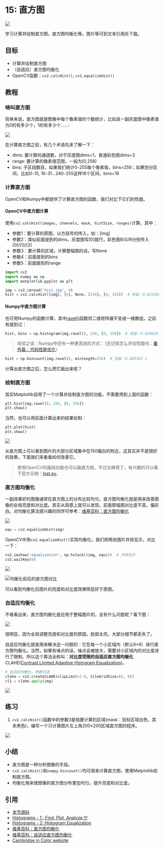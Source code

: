 # 15: 直方图

![](http://cos.codec.wang/cv2_understand_histogram.jpg)

学习计算并绘制直方图，直方图均衡化等。图片等可到文末引用处下载。

## 目标

* 计算并绘制直方图
* （自适应）直方图均衡化
* OpenCV函数：`cv2.calcHist()`, `cv2.equalizeHist()`

## 教程

### 啥叫直方图

简单来说，直方图就是图像中每个像素值的个数统计，比如说一副灰度图中像素值为0的有多少个，1的有多少个……:

![](http://cos.codec.wang/cv2_understand_histogram.jpg)

在计算直方图之前，有几个术语先来了解一下：

* dims: 要计算的通道数，对于灰度图dims=1，普通彩色图dims=3
* range: 要计算的像素值范围，一般为\[0,256\)
* bins: 子区段数目，如果我们统计0`~`255每个像素值，bins=256；如果划分区间，比如0`~`15, 16`~`31…240`~`255这样16个区间，bins=16

### 计算直方图

OpenCV和Numpy中都提供了计算直方图的函数，我们对比下它们的性能。

#### OpenCV中直方图计算

使用`cv2.calcHist(images, channels, mask, histSize, ranges)`计算，其中：

* 参数1：要计算的原图，以方括号的传入，如：\[img\]
* 参数2：类似前面提到的dims，灰度图写\[0\]就行，彩色图B/G/R分别传入\[0\]/\[1\]/\[2\]
* 参数3：要计算的区域，计算整幅图的话，写None
* 参数4：前面提到的bins
* 参数5：前面提到的range

```python
import cv2
import numpy as np
import matplotlib.pyplot as plt

img = cv2.imread('hist.jpg', 0)
hist = cv2.calcHist([img], [0], None, [256], [0, 256])  # 性能：0.025288 s
```

#### Numpy中直方图计算

也可用Numpy的函数计算，其中[ravel\(\)](https://docs.scipy.org/doc/numpy/reference/generated/numpy.ravel.html)函数将二维矩阵展平变成一维数组，之前有提到过：

```python
hist, bins = np.histogram(img.ravel(), 256, [0, 256])  # 性能：0.020628 s
```

> 经验之谈：Numpy中还有一种更高效的方式：（还记得怎么评估性能吗：[番外篇：代码性能优化](/Extra-01-Code-Optimization/)）

```python
hist = np.bincount(img.ravel(), minlength=256)  # 性能：0.003163 s
```

计算出直方图之后，怎么把它画出来呢？

### 绘制直方图

其实Matplotlib自带了一个计算并绘制直方图的功能，不需要用到上面的函数：

```python
plt.hist(img.ravel(), 256, [0, 256])
plt.show()
```

当然，也可以用前面计算出来的结果绘制：

```python
plt.plot(hist)
plt.show()
```

![](http://cos.codec.wang/cv2_calc_draw_histogram.jpg)

从直方图上可以看到图片的大部分区域集中在150偏白的附近，这其实并不是很好的效果，下面我们来看看如何改善它。

> 使用OpenCV的画线功能也可以画直方图，不过太麻烦了，有兴趣的可以看下官方示例：[hist.py](https://github.com/opencv/opencv/blob/master/samples/python/hist.py)。

### 直方图均衡化

一副效果好的图像通常在直方图上的分布比较均匀，直方图均衡化就是用来改善图像的全局亮度和对比度。其实从观感上就可以发现，前面那幅图对比度不高，偏灰白。对均衡化算法感兴趣的同学可参考：[维基百科：直方图均衡化](https://zh.wikipedia.org/wiki/%E7%9B%B4%E6%96%B9%E5%9B%BE%E5%9D%87%E8%A1%A1%E5%8C%96)

![](http://cos.codec.wang/cv2_understand_histogram_equalization.jpg)

```python
equ = cv2.equalizeHist(img)
```

OpenCV中用`cv2.equalizeHist()`实现均衡化。我们把两张图片并排显示，对比一下：

```python
cv2.imshow('equalization', np.hstack((img, equ)))  # 并排显示
cv2.waitKey(0)
```

![](http://cos.codec.wang/cv2_before_after_equalization.jpg)

![&#x5747;&#x8861;&#x5316;&#x524D;&#x540E;&#x7684;&#x76F4;&#x65B9;&#x56FE;&#x5BF9;&#x6BD4;](http://cos.codec.wang/cv2_before_after_equalization_histogram.jpg)

可以看到均衡化后图片的亮度和对比度效果明显好于原图。

### 自适应均衡化

不难看出来，直方图均衡化是应用于整幅图片的，会有什么问题呢？看下图：

![](http://cos.codec.wang/cv2_understand_adaptive_histogram.jpg)

很明显，因为全局调整亮度和对比度的原因，脸部太亮，大部分细节都丢失了。

自适应均衡化就是用来解决这一问题的：它在每一个小区域内（默认8×8）进行直方图均衡化。当然，如果有噪点的话，噪点会被放大，需要对小区域内的对比度进行了限制，所以这个算法全称叫：**对比度受限的自适应直方图均衡化**CLAHE\([Contrast Limited Adaptive Histogram Equalization](https://en.wikipedia.org/wiki/Adaptive_histogram_equalization)\)。

```python
# 自适应均衡化，参数可选
clahe = cv2.createCLAHE(clipLimit=2.0, tileGridSize=(8, 8))
cl1 = clahe.apply(img)
```

![](http://cos.codec.wang/cv2_adaptive_histogram.jpg)

## 练习

1. `cv2.calcHist()`函数中的参数3是指要计算的区域\(mask：目标区域白色，其余黑色\)，编写一个只计算图片左上角200×200区域直方图的程序。

![](http://cos.codec.wang/cv2_histogram_mask.jpg)

## 小结

* 直方图是一种分析图像的手段。
* `cv2.calcHist()`和`numpy.bincount()`均可用来计算直方图，使用Matplotlib绘制直方图。
* 均衡化用来使图像的直方图分布更加均匀，提升亮度和对比度。

## 引用

* [本节源码](https://github.com/codecwang/OpenCV-Python-Tutorial/tree/master/15-Histograms)
* [Histograms - 1 : Find, Plot, Analyze !!!](https://opencv-python-tutroals.readthedocs.io/en/latest/py_tutorials/py_imgproc/py_histograms/py_histogram_begins/py_histogram_begins.html#histograms-getting-started)
* [Histograms - 2: Histogram Equalization](http://opencv-python-tutroals.readthedocs.io/en/latest/py_tutorials/py_imgproc/py_histograms/py_histogram_equalization/py_histogram_equalization.html#histogram-equalization)
* [维基百科：直方图均衡化](https://zh.wikipedia.org/wiki/%E7%9B%B4%E6%96%B9%E5%9B%BE%E5%9D%87%E8%A1%A1%E5%8C%96)
* [维基百科：自适应直方图均衡化](https://en.wikipedia.org/wiki/Adaptive_histogram_equalization)
* [Cambridge in Color website](http://www.cambridgeincolour.com/tutorials/histograms1.htm)

